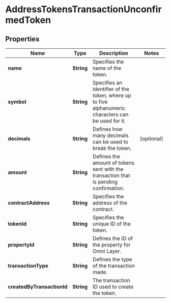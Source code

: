 

# AddressTokensTransactionUnconfirmedToken


## Properties

| Name | Type | Description | Notes |
|------------ | ------------- | ------------- | -------------|
|**name** | **String** | Specifies the name of the token. |  |
|**symbol** | **String** | Specifies an identifier of the token, where up to five alphanumeric characters can be used for it. |  |
|**decimals** | **String** | Defines how many decimals can be used to break the token. |  [optional] |
|**amount** | **String** | Defines the amount of tokens sent with the transaction that is pending confirmation. |  |
|**contractAddress** | **String** | Specifies the address of the contract. |  |
|**tokenId** | **String** | Specifies the unique ID of the token. |  |
|**propertyId** | **String** | Defines the ID of the property for Omni Layer. |  |
|**transactionType** | **String** | Defines the type of the transaction made. |  |
|**createdByTransactionId** | **String** | The transaction ID used to create the token. |  |



